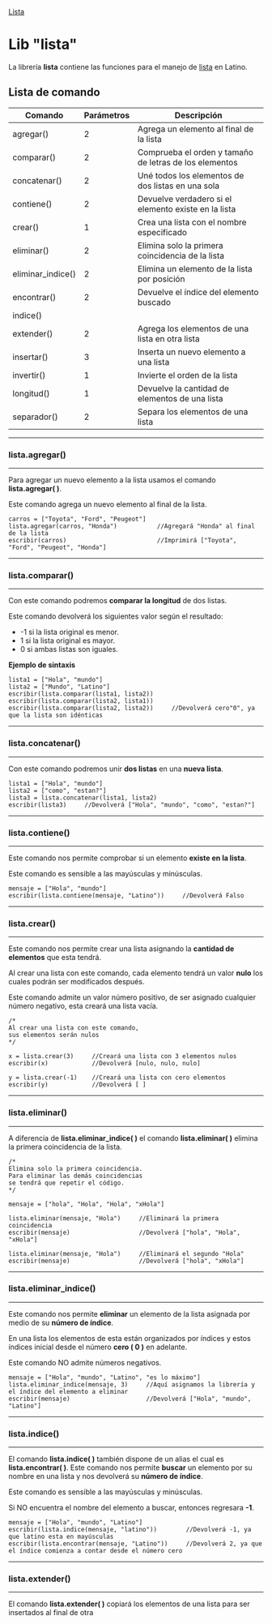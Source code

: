 
[Lista](#listalibLink)

# Lib "lista"

La librería **lista** contiene las funciones para el manejo de [lista](#listaLink) en Latino.

## Lista de comando

| Comando              | Parámetros | Descripción                                            |
|----------------------|------------|--------------------------------------------------------|
| agregar()            | 2          | Agrega un elemento al final de la lista                |
| comparar()           | 2          | Comprueba el orden y tamaño de letras de los elementos |
| concatenar()         | 2          | Uné todos los elementos de dos listas en una sola      |
| contiene()           | 2          | Devuelve verdadero si el elemento existe en la lista   |
| crear()              | 1          | Crea una lista con el nombre especificado              |
| eliminar()           | 2          | Elimina solo la primera coincidencia de la lista       |
| eliminar_indice()    | 2          | Elimina un elemento de la lista por posición           |
| encontrar()          | 2          | Devuelve el índice del elemento buscado                |
| indice()             |            |                                                        |
| extender()           | 2          | Agrega los elementos de una lista en otra lista        |
| insertar()           | 3          | Inserta un nuevo elemento a una lista                  |
| invertir()           | 1          | Invierte el orden de la lista                          |
| longitud()           | 1          | Devuelve la cantidad de elementos de una lista         |
| separador()          | 2          | Separa los elementos de una lista                      |

----

### lista.agregar()
---------------------
Para agregar un nuevo elemento a la lista usamos el comando **lista.agregar( )**.

Este comando agrega un nuevo elemento al final de la lista.

```latino
carros = ["Toyota", "Ford", "Peugeot"]
lista.agregar(carros, "Honda")           //Agregará "Honda" al final de la lista
escribir(carros)                         //Imprimirá ["Toyota", "Ford", "Peugeot", "Honda"]
```

----

### lista.comparar()
--------------------
Con este comando podremos **comparar la longitud** de dos listas.

Este comando devolverá los siguientes valor según el resultado:

* -1 si la lista original es menor.
*  1 si la lista original es mayor.
*  0 si ambas listas son iguales. 

**Ejemplo de sintaxis**

```latino
lista1 = ["Hola", "mundo"]
lista2 = ["Mundo", "Latino"]
escribir(lista.comparar(lista1, lista2))
escribir(lista.comparar(lista2, lista1))
escribir(lista.comparar(lista2, lista2))     //Devolverá cero"0", ya que la lista son idénticas
```

----

### lista.concatenar()
-----------------------
Con este comando podremos unir **dos listas** en una **nueva lista**.

```latino
lista1 = ["Hola", "mundo"]
lista2 = ["como", "estan?"]
lista3 = lista.concatenar(lista1, lista2)
escribir(lista3)     //Devolverá ["Hola", "mundo", "como", "estan?"]
```

----

### lista.contiene()
---------------------
Este comando nos permite comprobar si un elemento **existe en la lista**.

Este comando es sensible a las mayúsculas y minúsculas.

```latino
mensaje = ["Hola", "mundo"]
escribir(lista.contiene(mensaje, "Latino"))     //Devolverá Falso
```

----

### lista.crear()
------------------
Este comando nos permite crear una lista asignando la **cantidad de elementos** que esta tendrá.

Al crear una lista con este comando, cada elemento tendrá un valor **nulo** los cuales podrán ser modificados después.

Este comando admite un valor número positivo, de ser asignado cualquier número negativo, esta creará una lista vacía.

```latino
/*
Al crear una lista con este comando,
sus elementos serán nulos
*/

x = lista.crear(3)     //Creará una lista con 3 elementos nulos
escribir(x)            //Devolverá [nulo, nulo, nulo]

y = lista.crear(-1)    //Creará una lista con cero elementos
escribir(y)            //Devolverá [ ]
```

----

### lista.eliminar()
--------------------
A diferencia de **lista.eliminar_indice( )** el comando **lista.eliminar( )** elimina la primera coincidencia de la lista.

```latino
/*
Elimina solo la primera coincidencia.
Para eliminar las demás coincidencias
se tendrá que repetir el código.
*/

mensaje = ["hola", "Hola", "Hola", "xHola"]

lista.eliminar(mensaje, "Hola")     //Eliminará la primera coincidencia
escribir(mensaje)                   //Devolverá ["hola", "Hola", "xHola"]

lista.eliminar(mensaje, "Hola")     //Eliminará el segundo "Hola"
escribir(mensaje)                   //Devolverá ["hola", "xHola"]
```

----

### lista.eliminar_indice()
----------------------------
Este comando nos permite **eliminar** un elemento de la lista asignada por medio de su **número de índice**.

En una lista los elementos de esta están organizados por índices y estos índices inicial desde el número **cero ( 0 )** en adelante.

Este comando NO admite números negativos.

```latino
mensaje = ["Hola", "mundo", "Latino", "es lo máximo"]
lista.eliminar_indice(mensaje, 3)     //Aquí asignamos la librería y el índice del elemento a eliminar
escribir(mensaje)                     //Devolverá ["Hola", "mundo", "Latino"]
```

----

### lista.indice()
------------------
El comando **lista.indice( )** también dispone de un alias el cual es **lista.encontrar( )**. Este comando nos permite **buscar** un elemento por su nombre en una lista y nos devolverá su **número de índice**.

Este comando es sensible a las mayúsculas y minúsculas.

Si NO encuentra el nombre del elemento a buscar, entonces regresara **-1**.

```latino
mensaje = ["Hola", "mundo", "Latino"]
escribir(lista.indice(mensaje, "latino"))        //Devolverá -1, ya que latino esta en mayúsculas
escribir(lista.encontrar(mensaje, "Latino"))     //Devolverá 2, ya que el índice comienza a contar desde el número cero
```

----

### lista.extender()
---------------------
El comando **lista.extender( )** copiará los elementos de una lista para ser insertados al final de otra
